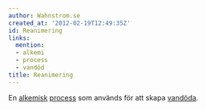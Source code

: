 ```yaml
---
author: Wahnstrom.se
created_at: '2012-02-19T12:49:35Z'
id: Reanimering
links:
  mention:
  - alkemi
  - process
  - vandöd
title: Reanimering
---
```


En [alkemisk][] [process] som används för att skapa [vandöda].

  [alkemisk]: alkemi
  [process]: process
  [vandöda]: vandöd